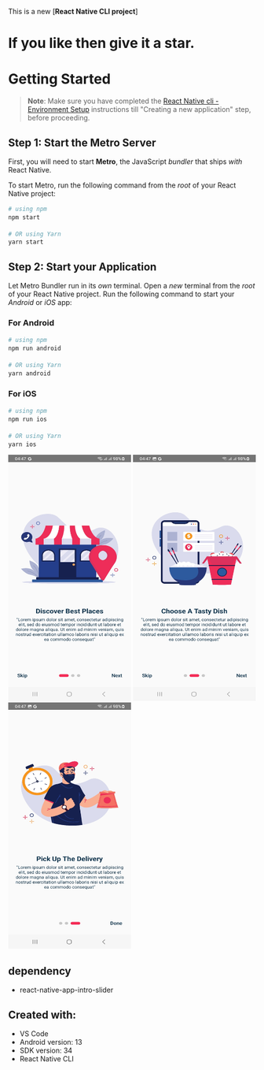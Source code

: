 This is a new [**React Native CLI project**]
# If you like then give it a star. <br/>
# Getting Started

>**Note**: Make sure you have completed the [React Native cli  - Environment Setup](https://reactnative.dev/docs/environment-setup) instructions till "Creating a new application" step, before proceeding.

## Step 1: Start the Metro Server

First, you will need to start **Metro**, the JavaScript _bundler_ that ships _with_ React Native.

To start Metro, run the following command from the _root_ of your React Native project:

```bash
# using npm
npm start

# OR using Yarn
yarn start
```

## Step 2: Start your Application

Let Metro Bundler run in its _own_ terminal. Open a _new_ terminal from the _root_ of your React Native project. Run the following command to start your _Android_ or _iOS_ app:

### For Android

```bash
# using npm
npm run android

# OR using Yarn
yarn android
```

### For iOS

```bash
# using npm
npm run ios

# OR using Yarn
yarn ios
```

<img src = "src/screenshots/Screenshot_20240104_044724_FoodUI.jpg" height="500" width="250">
<img src = "src/screenshots/Screenshot_20240104_044730_FoodUI.jpg" height="500" width="250">
<img src = "src/screenshots/Screenshot_20240104_044745_FoodUI.jpg" height="500" width="250">

## dependency
- react-native-app-intro-slider  <br/>




## Created with:
* VS Code
* Android version: 13
* SDK version: 34
* React Native CLI